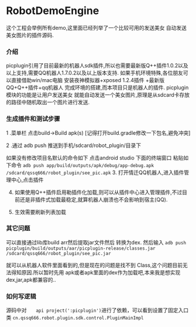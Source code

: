 # RobotDemoEngine
这个工程会举例所有demo,这里面已经列举了一个比较可用的发送美女 自动发送美女图片的插件源码.
### 介绍
picplugin引用了目前最新的机器人sdk插件,所以也需要最新版Q++插件1.0.2以及以上支持,需要QQ机器人1.7.0.2以及以上版本支持.
如果手机环境特殊,各位朋友可以直接借助win/mac电脑 安装夜神模拟器+xposed 1.2.4插件 +最新版QQ+Q++插件+qq机器人 完成环境的搭建,而本项目只是机器人的插件.
picplugin模块的功能是让用户发送美女 就能自动发送一个美女图片,原理是从sdcard卡存放的路径中随机取出一个图片进行发送.

### 生成插件和测试步骤

1 .菜单栏 点击build->Build apk(s)
[记得打开build.gradle修改一下包名,避免冲突]

2 .通过 adb push 推送到手机/sdcard/robot_plugin/目录下

如果没有修改项目名默认的命令如下
点击android studio 下面的终端窗口 粘贴如下命令
```adb push app/build/outputs/apk/debug/app-debug.apk /sdcard/qssq666/robot_plugin/see_pic.apk```
3. 打开情迁QQ机器人,进入插件管理中心,点击插件

4. 如果使用Q++插件启用勒插件化加载,则可以从插件中心进入管理插件,不过目前还是非插件式加载最稳定,就算机器人崩溃也不会影响到宿主(QQ).

5. 生效需要刷新列表加载


### 其它问题
可以直接通过lib库build arr然后提取jar文件然后 转换为dex.
然后输入
```adb push picplugin/build/outputs/aar/picplugin-release/classes.jar /sdcard/qssq666/robot_plugin/see_pic.jar```

就可以从机器人软件里面看到的,但是现在的问题是找不到 Class,这个问题目前无法得知原因.所以暂时先用 apk或者apk里面的dex作为加载吧,本来我是想实现dex,jar,apk都兼容的..

### 如何写逻辑
源码中对 ```   api project(':picplugin')```进行了依赖，可以看到设置了固定入口类
```cn.qssq666.robot.plugin.sdk.control.PluginMainImpl```